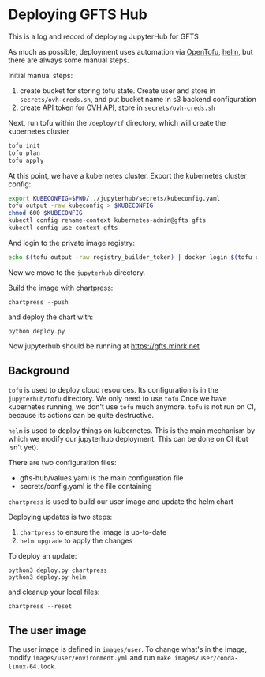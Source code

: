 # Deploying GFTS Hub

This is a log and record of deploying JupyterHub for GFTS

As much as possible, deployment uses automation via [OpenTofu][], [helm][], but there are always some manual steps.

[OpenTofu]: https://opentofu.org
[helm]: https://helm.sh

Initial manual steps:

1. create bucket for storing tofu state. Create user and store in `secrets/ovh-creds.sh`, and put bucket name in s3 backend configuration
2. create API token for OVH API, store in `secrets/ovh-creds.sh`

Next, run tofu within the `/deploy/tf` directory, which will create the kubernetes cluster

```bash
tofu init
tofu plan
tofu apply
```

At this point, we have a kubernetes cluster. Export the kubernetes cluster config:

```bash
export KUBECONFIG=$PWD/../jupyterhub/secrets/kubeconfig.yaml
tofu output -raw kubeconfig > $KUBECONFIG
chmod 600 $KUBECONFIG
kubectl config rename-context kubernetes-admin@gfts gfts
kubectl config use-context gfts
```

And login to the private image registry:

```bash
echo $(tofu output -raw registry_builder_token) | docker login $(tofu output -raw registry_url) --username $(tofu output -raw registry_builder_name) --password-stdin
```

Now we move to the `jupyterhub` directory.

Build the image with [chartpress](https://github.com/jupyterhub/chartpress):

```
chartpress --push
```

and deploy the chart with:

```
python deploy.py
```

Now jupyterhub should be running at https://gfts.minrk.net

## Background

`tofu` is used to deploy cloud resources.
Its configuration is in the `jupyterhub/tofu` directory.
We only need to use `tofu`
Once we have kubernetes running, we don't use `tofu` much anymore.
`tofu` is not run on CI, because its actions can be quite destructive.

`helm` is used to deploy things on kubernetes.
This is the main mechanism by which we modify our jupyterhub deployment.
This can be done on CI (but isn't yet).

There are two configuration files:

- gfts-hub/values.yaml is the main configuration file
- secrets/config.yaml is the file containing

`chartpress` is used to build our user image and update the helm chart

Deploying updates is two steps:

1. `chartpress` to ensure the image is up-to-date
2. `helm upgrade` to apply the changes

To deploy an update:

```
python3 deploy.py chartpress
python3 deploy.py helm
```

and cleanup your local files:

```
chartpress --reset
```

## The user image

The user image is defined in `images/user`.
To change what's in the image, modify `images/user/environment.yml` and run `make images/user/conda-linux-64.lock`.
